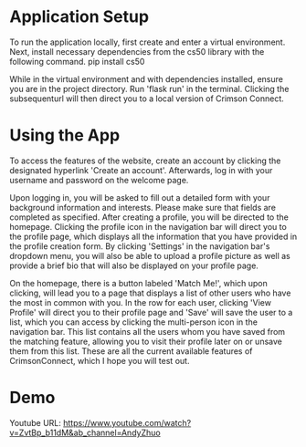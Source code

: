 # Application Setup
To run the application locally, first create and enter a virtual environment. 
Next, install necessary dependencies from the cs50 library with the following command.
      pip install cs50

While in the virtual environment and with dependencies installed, ensure you are in the project directory.
Run 'flask run' in the terminal. Clicking the subsequenturl will then direct you to a local version of Crimson Connect. 

# Using the App
To access the features of the website, create an account by clicking the designated hyperlink 'Create an account'. Afterwards, log in with your username and password on the welcome page.

Upon logging in, you will be asked to fill out a detailed form with your background information and interests. Please make sure that fields are completed as specified. After creating a profile, you will be directed to the homepage. Clicking the profile icon in the navigation bar will direct you to the profile page, which displays all the information that you have provided in the profile creation form. By clicking 'Settings' in the navigation bar's dropdown menu, you will also be able to upload a profile picture as well as provide a brief bio that will also be displayed on your profile page.

On the homepage, there is a button labeled 'Match Me!', which upon clicking, will lead you to a page that displays a list of other users who have the most in common with you. In the row for each user, clicking 'View Profile' will direct you to their profile page and 'Save' will save the user to a list, which you can access by clicking the multi-person icon in the navigation bar. This list contains all the users whom you have saved from the matching feature, allowing you to visit their profile later on or unsave them from this list. These are all the current available features of CrimsonConnect, which I hope you will test out.

# Demo
Youtube URL:
https://www.youtube.com/watch?v=ZvtBp_b11dM&ab_channel=AndyZhuo


